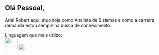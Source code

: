 ## Olá Pessoal,

Ariel Robert aqui, atuo hoje como Analista de Sistemas e como a carreira demanda estou sempre na busca de conhecimento.

Linguagem que mais utilizo: <br> <img loading="lazy" src="https://cdn.jsdelivr.net/gh/devicons/devicon/icons/php/php-plain.svg" width="40" height="40"/> <img loading="" src="https://cdn.jsdelivr.net/gh/devicons/devicon/icons/javascript/javascript-plain.svg" width="40" height="20"/>
